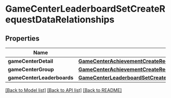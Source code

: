 # GameCenterLeaderboardSetCreateRequestDataRelationships

## Properties
Name | Type | Description | Notes
------------ | ------------- | ------------- | -------------
**gameCenterDetail** | [**GameCenterAchievementCreateRequestDataRelationshipsGameCenterDetail**](GameCenterAchievementCreateRequestDataRelationshipsGameCenterDetail.md) |  | [optional] 
**gameCenterGroup** | [**GameCenterAchievementCreateRequestDataRelationshipsGameCenterGroup**](GameCenterAchievementCreateRequestDataRelationshipsGameCenterGroup.md) |  | [optional] 
**gameCenterLeaderboards** | [**GameCenterLeaderboardSetCreateRequestDataRelationshipsGameCenterLeaderboards**](GameCenterLeaderboardSetCreateRequestDataRelationshipsGameCenterLeaderboards.md) |  | [optional] 

[[Back to Model list]](../README.md#documentation-for-models) [[Back to API list]](../README.md#documentation-for-api-endpoints) [[Back to README]](../README.md)


